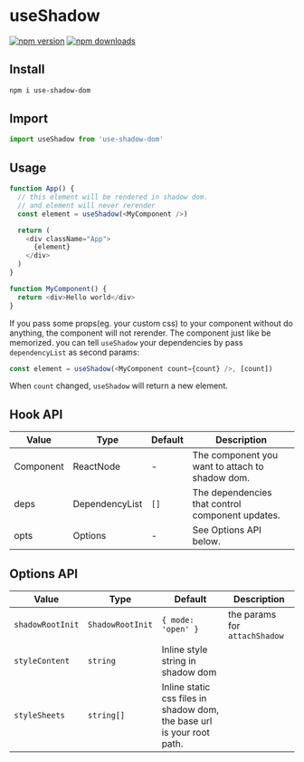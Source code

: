 # useShadow 

[![npm version](https://badgen.net/npm/v/use-shadow-dom)](https://npm.im/use-shadowm-dom) [![npm downloads](https://badgen.net/npm/dm/use-shadow-dom)](https://npm.im/use-shadow-dom)

## Install

```bash
npm i use-shadow-dom
```

## Import

```ts
import useShadow from 'use-shadow-dom'
```

## Usage

```ts
function App() {
  // this element will be rendered in shadow dom.
  // and element will never rerender
  const element = useShadow(<MyComponent />)

  return (
    <div className="App">
      {element}
    </div>
  )
}

function MyComponent() {
  return <div>Hello world</div>
}
```

If you pass some props(eg. your custom css) to your component without do anything, the component will not rerender. The component just like be memorized. you can tell `useShadow` your dependencies by pass `dependencyList` as second params:

```ts
const element = useShadow(<MyComponent count={count} />, [count])
```

When `count` changed, `useShadow` will return a new element. 

## Hook API


| Value     |    Type | Default  | Description |
| -------- | --------| ----- | ----- |
| Component      |    ReactNode | -  | The component you want to attach to shadow dom. 
| deps | DependencyList | `[]` | The dependencies that control component updates.
| opts | Options | - |  See Options API below.


## Options API

| Value     |    Type | Default  | Description |
| -------- | --------| ----- | ----- |
| `shadowRootInit`      |    `ShadowRootInit` | `{ mode: 'open' }`  | the params for `attachShadow`
| `styleContent` | `string` | Inline style string in shadow dom |
| `styleSheets` | `string[]` | Inline static css files in shadow dom, the base url is your root path. 
